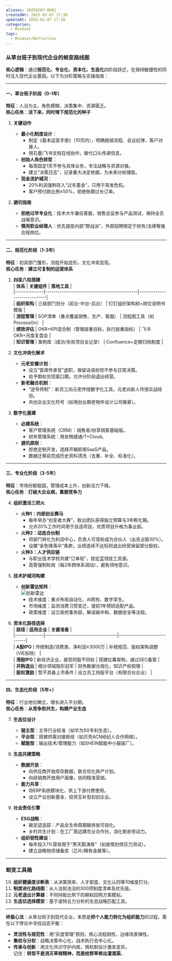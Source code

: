 ```yaml
---
aliases: 20250207-0002
createdAt: 2025-02-07 17:30
updateAt: 2025-02-07 17:30
categories:
  - Mindset
tags:
  - Mindset/Reflection
---
```

### **从草台班子到现代企业的蜕变路线图**  
**核心逻辑**：通过**规范化、专业化、资本化、生态化**四阶段跃迁，在保持敏捷性的同时注入现代企业基因。以下为分阶策略与实操指南：

---

#### **一、草台班子阶段（0-1年）**  
**特征**：人治为主、角色模糊、决策集中、资源匮乏。  
**核心任务**：**活下来，同时埋下规范化的种子**  

1. **关键动作**  
   - **最小化制度设计**：  
     - 制定《基本运营手册》（10页内），明确报销流程、会议纪律、客户对接人。  
     - 用石墨/飞书文档在线协作，替代口头传递信息。  
   - **创始人角色转型**：  
     - 每周固定1天不参与具体业务，专注战略与资源对接。  
     - 建立“决策日志”，记录重大决定依据，为未来分权铺垫。  
   - **现金流护城河**：  
     - 20%利润强制存入“过冬基金”，只用于突发危机。  
     - 客户预付款比例≥50%，拒绝账期过长订单。  

2. **避坑指南**  
   - **拒绝过早专业化**：技术大牛兼任客服，销售总监参与产品测试，保持全员战壕意识。  
   - **慎用职业经理人**：优先提拔内部“野战派”，外部招聘限定于财务/法律等强合规岗位。  

---

#### **二、规范化阶段（1-3年）**  
**特征**：初具部门雏形，流程开始显形，文化冲突显现。  
**核心任务**：**建立可复制的运营体系**  

1. **四梁八柱搭建**  
   | **体系**      | **关键组件**                                  | **落地工具**                  |  
   |--------------|---------------------------------------------|-----------------------------|  
   | **组织架构**  | 三级部门划分（前台-中台-后台）                     | 钉钉组织架构树+岗位说明书模板      |  
   | **流程管理**  | SOP清单（重点覆盖销售、生产、客服）                  | 流程图工具（如ProcessOn）        |  
   | **绩效评估**  | OKR+KPI混合制（管理层重目标，执行层重指标）          | 飞书OKR+月度复盘会               |  
   | **知识管理**  | 案例库（成功/失败项目全记录）                       | Confluence+定期归档制度         |  

2. **文化冲突化解术**  
   - **元老安置计划**：  
     - 设立“首席传承官”虚职，保留话语权但不参与日常决策。  
     - 给予期权兑现窗口期，允许分阶段退出经营。  
   - **新老融合机制**：  
     - “逆导师制”：新员工向元老传授数字化工具，元老向新人传授实战经验。  
     - 共创企业文化符号（如用创业期老物件设计公司徽章）。  

3. **数字化基建**  
   - **必建系统**：  
     - 客户管理系统（CRM）：销售易/纷享销客基础版。  
     - 财务管理系统：用友畅捷通/T+Cloud。  
   - **避坑原则**：  
     - 拒绝定制开发，选择开箱即用SaaS产品。  
     - 数据迁移前完成历史资料清洗（去重、补全、标准化）。  

---

#### **三、专业化阶段（3-5年）**  
**特征**：市场份额稳固，管理成本上升，创新活力下降。  
**核心任务**：**打破大企业病，重塑竞争力**  

4. **组织激活三把火**  
   - **火种1：内部创业赛马**  
     - 每年举办“创变者大赛”，胜出团队获得独立预算与3年孵化期。  
     - 允许20%工作时间用于自选项目，优质项目升格为事业部。  
   - **火种2：动态合伙制**  
     - 将部门转化为利润中心，负责人可竞标成为合伙人（出资占股30%）。  
     - 设置“金色降落伞”条款，业绩连续不达标则退出经营保留部分股权。  
   - **火种3：人才供应链**  
     - 与职业技术学校共建“订单班”，锁定蓝领技工资源。  
     - 高管强制轮岗（每2年跨体系调动），避免领地意识。  

5. **技术护城河构建**  
   - **创新雷达矩阵**：  
     ![创新雷达](https://via.placeholder.com/600x300/EEE/000?text=技术-市场-政策三维创新雷达)  
     - 技术维度：重点布局自动化、AI质检、数字孪生。  
     - 市场维度：监测消费习惯变迁，提前1年预研适配产品。  
     - 政策维度：设立政府事务部，解读碳中和、数据安全等法规。  

6. **资本化路径选择**  
   | **路径**      | **适用企业**                        | **关键准备**                  |  
   |--------------|-----------------------------------|-----------------------------|  
   | **A股IPO**    | 传统制造/消费类，净利润≥3000万          | 补税规范、股权架构调整（VIE拆除）    |  
   | **港股IPO**    | 新经济企业，接受同股不同权                | 搭建红筹架构，通过SEC备案           |  
   | **并购退出**   | 细分领域隐形冠军                     | 财务数据合规化，知识产权梳理         |  
   | **股权激励**   | 暂不具备上市条件                     | 设立员工持股平台（有限合伙企业）      |  

---

#### **四、生态化阶段（5年+）**  
**特征**：行业地位确立，增长进入平台期。  
**核心任务**：**从竞争到共生，构建产业生态**  

7. **生态位设计**  
   - **链主型**：主导行业标准（如华为5G专利生态）。  
   - **平台型**：搭建供需对接枢纽（如贝壳ACN经纪人合作网络）。  
   - **赋能型**：输出技术/管理能力（如SHEIN赋能中小服装厂）。  

8. **生态共建策略**  
   - **数据开放**：  
     - 向供应商开放库存数据，联合优化排产计划。  
     - 向经销商开放用户画像，协同精准营销。  
   - **能力共享**：  
     - 将ERP系统模块化，供上下游付费使用。  
     - 设立产业创新基金，投资互补型初创企业。  

9. **社会责任引擎**  
   - **ESG战略**：  
     - 碳足迹追踪：产品全生命周期碳排放可视化。  
     - 乡村共生计划：在工厂周边建农业合作社，消化剩余劳动力。  
   - **组织韧性建设**：  
     - 每年投入1%营收用于“黑天鹅演练”（如疫情封控压力测试）。  
     - 建立战略物资储备库（芯片/稀有金属等）。  

---

### **蜕变工具箱**  
10. **组织健康度诊断表**：从决策效率、人才密度、文化认同等10维度打分。  
11. **制度进化路线图**：从人治到法治的300项制度清单及优先级。  
12. **元老退出计算器**：不同持股比例下的期权回购方案模拟。  
13. **生态位选择模型**：基于波特五力分析的生态战略匹配工具。  

---

**终极心法**：从草台班子到现代企业，本质是**把个人能力转化为组织能力**的过程。需在以下悖论中寻找动态平衡：  
- **灵活性与规范性**：用“灰度管理”原则，核心流程刚性，边缘场景弹性。  
- **集权与分权**：战略决策中心化，战术执行去中心化。  
- **传承与创新**：用文化共识守护内核，用机制设计激发变异。  
记住：**转型不是消灭草根精神，而是给野草修出灌溉渠**。
